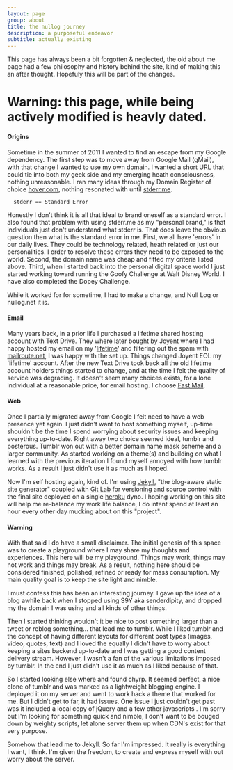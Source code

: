 ```yaml
---
layout: page
group: about
title: the nullog journey
description: a purposeful endeavor
subtitle: actually existing
---
```

This page has always been a bit forgotten & neglected, the old about me page had a few philosophy and history behind the site, kind of making this an after thought. Hopefuly this will be part of the changes.

# **Warning:** this page, while being actively modified is heavly dated.

#### Origins
Sometime in the summer of 2011 I wanted to find an escape from my Google dependency. The first step was to move away from Google Mail (gMail), with that change I wanted to use my own domain. I wanted a short URL that could tie into both my geek side and my emerging heath consciousness, nothing unreasonable. I ran many ideas through my Domain Register of choice [hover.com](https://www.hover.com/), nothing resonated with until [stderr.me](http://stderr.me).

      stderr == Standard Error

Honestly I don't think it is all that ideal to brand oneself as a standard error. I also found that problem with using stderr.me as my "personal brand," is that individuals just don't understand what stderr is. That does leave the obvious question then what is the standard error in me. First, we all have 'errors' in our daily lives. They could be technology related, heath related or just our personalities. I order to resolve these errors they need to be exposed to the world. Second, the domain name was cheap and fitted my criteria listed above. Third, when I started back into the personal digital space world I just started working toward running the Goofy Challenge at Walt Disney World. I have also completed the Dopey Challenge.

While it worked for for sometime, I had to make a change, and Null Log or nullog.net it is.

#### Email
Many years back, in a prior life I purchased a lifetime shared hosting account with Text Drive. They where later bought by Joyent where I had happy hosted my email on my '[lifetime](http://discuss.joyent.com/viewtopic.php?id=33682&p=34)' and filtering out the spam with [mailroute.net](http://mailroute.net), I was happy with the set up. Things changed Joyent EOL my 'lifetime' account. After the new Text Drive took back all the old lifetime account holders things started to change, and at the time I felt the quality of service was degrading. It doesn't seem many choices exists, for a lone individual at a reasonable price, for email hosting. I choose [Fast Mail](https://www.fastmail.fm).

#### Web
Once I partially migrated away from Google I felt need to have a web presence yet again. I just didn't want to host something myself, up-time shouldn't be the time I spend worrying about security issues and keeping everything up-to-date. Right away two choice seemed ideal, tumblr and posterous. Tumblr won out with a better domain name mask scheme and a larger community. As started working on a theme(s) and building on what I learned with the previous iteration I found myself annoyed with how tumblr works. As a result I just didn't use it as much as I hoped.

Now I'm self hosting again, kind of. I'm using [Jekyll](http://jekyllrb.com/), "the blog-aware static site generator" coupled with [Git Lab](http://gitlab.com) for versioning and source control with the final site deployed on a single [heroku](http://heroku.com) dyno. I hoping working on this site will help me re-balance my work life balance, I do intent spend at least an hour every other day mucking about on this "project".

#### Warning
With that said I do have a small disclaimer. The initial genesis of this space was to create a playground where I may share my thoughts and experiences. This here will be my playground. Things may work, things may not work and things may break. As a result, nothing here should be considered finished, polished, refined or ready for mass consumption. My main quality goal is to keep the site light and nimble.






I must confess this has been an interesting journey. I gave up the idea of a blog awhile back when I stopped using S9Y aka senderdipity, and dropped my the domain I was using and all kinds of other things.

Then I started thinking wouldn't it be nice to post something larger than a tweet or reblog something... that lead me to tumblr. While I liked tumblr and the concept of having different layouts for different post types (images, video, quotes, text) and I loved the equally I didn't have to worry about keeping a sites backend up-to-date and I was getting a good content delivery stream. However, I wasn't a fan of the various limitations imposed by tumblr. In the end I just didn't use it as much as I liked because of that.

So I started looking else where and found chyrp. It seemed perfect, a nice clone of tumblr and was marked as a lightweight blogging engine. I deployed it on my server and went to work hack a theme that worked for me. But I didn't get to far, it had issues. One issue I just couldn't get past was it included a local copy of jQuery and a few other javascripts . I'm sorry but I'm looking for something quick and nimble, I don't want to be bouged down by weighty scripts, let alone server them up when CDN's exist for that very purpose.

Somehow that lead me to Jekyll. So far I'm impressed. It really is everything I want, I think. I'm given the freedom, to create and express myself with out worry about the server.

